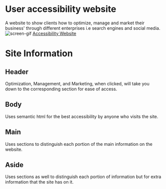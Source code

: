 # User accessibility website
A website to show clients how to optimize, manage and market their business' through different enterprises i.e search engines and social media.
![screen-gif](./02-Homework/Assets/homework-1.gif)
[Accessibility Website](https://wmskillas.github.io/Homework-1/)
# Site Information
## Header
Optimization, Management, and Marketing, when clicked, will take you down to the corresponding section for ease of access.
## Body
Uses semantic html for the best accessibility by anyone who visits the site.
## Main
Uses sections to distinguish each portion of the main information on the website.
## Aside
Uses sections as well to distinguish each portion of information but for extra information that the site has on it.